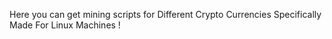 
Here you can get mining scripts for Different Crypto Currencies Specifically Made For Linux Machines !
